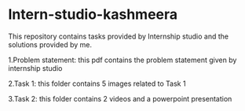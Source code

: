 # Intern-studio-kashmeera
This repository contains tasks provided by Internship studio and the solutions provided by me.


1.Problem statement: this pdf contains the problem statement given by internship studio

2.Task 1: this folder contains 5 images related to Task 1

3.Task 2: this folder contains 2 videos and a powerpoint presentation

